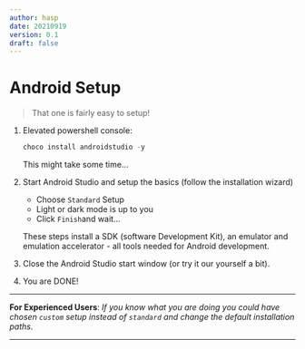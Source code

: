 ```yaml
---
author: hasp
date: 20210919
version: 0.1
draft: false
---
```


# Android Setup

> That one is fairly easy to setup!

1. Elevated powershell console:

   ```powershell
   choco install androidstudio -y
   ```

   This might take some time...

2. Start Android Studio and setup the basics (follow the installation wizard)
   - Choose `Standard` Setup
   - Light or dark mode is up to you
   - Click `Finish`and wait...

   These steps install a SDK (software Development Kit), an emulator and emulation accelerator - all tools needed for Android development.

3. Close the Android Studio start window (or try it our yourself a bit).
4. You are DONE!

---

**For Experienced Users**: *If you know what you are doing you could have chosen `custom` setup instead of `standard` and change the default installation paths.*

---

